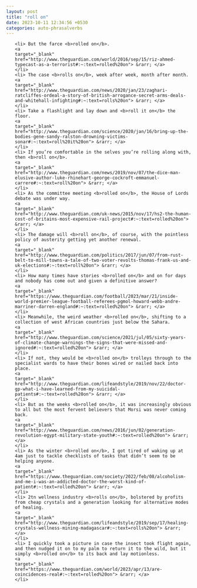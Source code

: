 ```yaml
---
layout: post
title: "roll on"
date: 2023-10-11 12:34:56 +0530
categories: auto-phrasalverbs
---
```

<ol>

    <li> But the farce <b>rolled on</b>.
    <a 
    target="_blank" 
    href="http://www.theguardian.com/world/2016/sep/15/riz-ahmed-typecast-as-a-terrorist#:~:text=rolled%20on"> &rarr; </a>
    </li>
    <li> The case <b>rolls on</b>, week after week, month after month.
    <a 
    target="_blank" 
    href="http://www.theguardian.com/news/2020/jan/23/zaghari-ratcliffes-ordeal-a-story-of-british-arrogance-secret-arms-deals-and-whitehall-infighting#:~:text=rolls%20on"> &rarr; </a>
    </li>
    <li> Take a flashlight and lay down and <b>roll it on</b> the floor.
    <a 
    target="_blank" 
    href="http://www.theguardian.com/science/2020/jan/16/bring-up-the-bodies-gene-sandy-ralston-drowning-victims-sonar#:~:text=roll%20it%20on"> &rarr; </a>
    </li>
    <li> If you’re comfortable in the selves you’re rolling along with, then <b>roll on</b>.
    <a 
    target="_blank" 
    href="http://www.theguardian.com/news/2019/nov/07/the-dice-man-elusive-author-luke-rhinehart-george-cockroft-emmanuel-carrere#:~:text=roll%20on"> &rarr; </a>
    </li>
    <li> As the committee meeting <b>rolled on</b>, the House of Lords debate was under way.
    <a 
    target="_blank" 
    href="http://www.theguardian.com/uk-news/2015/nov/17/hs2-the-human-cost-of-britains-most-expensive-rail-project#:~:text=rolled%20on"> &rarr; </a>
    </li>
    <li> The damage will <b>roll on</b>, of course, with the pointless policy of austerity getting yet another renewal.
    <a 
    target="_blank" 
    href="http://www.theguardian.com/politics/2017/jun/07/from-rust-belt-to-mill-towns-a-tale-of-two-voter-revolts-thomas-frank-us-and-uk-elections#:~:text=roll%20on"> &rarr; </a>
    </li>
    <li> How many times have stories <b>rolled on</b> and on for days and nobody has come out and given a definitive answer?
    <a 
    target="_blank" 
    href="https://www.theguardian.com/football/2023/mar/21/inside-world-premier-league-football-referees-pgmol-howard-webb-andre-marriner-darren-england#:~:text=rolled%20on"> &rarr; </a>
    </li>
    <li> Meanwhile, the weird weather <b>rolled on</b>, shifting to a collection of west African countries just below the Sahara.
    <a 
    target="_blank" 
    href="http://www.theguardian.com/science/2021/jul/05/sixty-years-of-climate-change-warnings-the-signs-that-were-missed-and-ignored#:~:text=rolled%20on"> &rarr; </a>
    </li>
    <li> If not, they would be <b>rolled on</b> trolleys through to the specialist wards to have their bones wired or nailed back into place.
    <a 
    target="_blank" 
    href="http://www.theguardian.com/lifeandstyle/2019/nov/22/doctor-gp-what-i-have-learned-from-my-suicidal-patients#:~:text=rolled%20on"> &rarr; </a>
    </li>
    <li> But as the weeks <b>rolled on</b>, it was increasingly obvious to all but the most fervent believers that Morsi was never coming back.
    <a 
    target="_blank" 
    href="http://www.theguardian.com/news/2016/jun/02/generation-revolution-egypt-military-state-youth#:~:text=rolled%20on"> &rarr; </a>
    </li>
    <li> As the winter <b>rolled on</b>, I got tired of waking up at 4am just to tackle checklists of tasks that didn’t seem to be helping anyone.
    <a 
    target="_blank" 
    href="https://www.theguardian.com/society/2022/feb/08/alcoholism-and-me-i-was-an-addicted-doctor-the-worst-kind-of-patient#:~:text=rolled%20on"> &rarr; </a>
    </li>
    <li> 2tn wellness industry <b>rolls on</b>, bolstered by profits from cheap crystals and a generation looking for alternative modes of healing.
    <a 
    target="_blank" 
    href="http://www.theguardian.com/lifeandstyle/2019/sep/17/healing-crystals-wellness-mining-madagascar#:~:text=rolls%20on"> &rarr; </a>
    </li>
    <li> I quickly took a picture in case the insect took flight again, and then nudged it on to my palm to return it to the wild, but it simply <b>rolled on</b> to its back and lay motionless.
    <a 
    target="_blank" 
    href="https://www.theguardian.com/world/2023/apr/13/are-coincidences-real#:~:text=rolled%20on"> &rarr; </a>
    </li>
